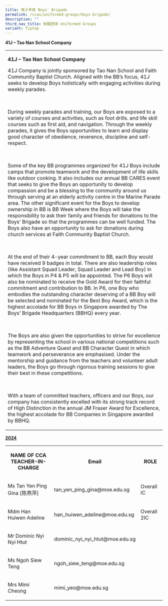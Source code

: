 ```yaml
---
title: 男少年旅 Boys' Brigade
permalink: /ccas/uniformed-groups/boys-brigade/
description: ""
third_nav_title: 制服团体 Uniformed Groups
variant: tiptap
---
```

<p><strong>41J – Tao Nan School Company</strong>
</p>
<table style="minWidth: 25px">
<colgroup>
<col>
</colgroup>
<tbody>
<tr>
<td rowspan="1" colspan="1">
<p><strong>41J – Tao Nan School Company</strong>
</p>
<p>41J Company is jointly sponsored by Tao Nan School and Faith Community
Baptist Church. Aligned with the BB’s focus, 41J seeks to develop Boys
holistically with engaging activities during weekly parades.</p>
<p>&nbsp;</p>
<p>During weekly parades and training, our Boys are exposed to a variety
of courses and activities, such as foot drills. and life skill courses
such as first aid, and navigation. Through the weekly parades, it gives
the Boys opportunities to learn and display good character of obedience,
reverence, discipline and self-respect.</p>
<p>&nbsp;</p>
<p>Some of the key BB programmes organized for 41J Boys include camps that
promote teamwork and the development of life skills like outdoor cooking.
It also includes our annual BB CARES event that seeks to give the Boys
an opportunity to develop compassion and be a blessing to the community
around us through serving at an elderly activity centre in the Marine Parade
area. The other significant event for the Boys to develop ownership in
BB is BB Week where the Boys will take the responsibility to ask their
family and friends for donations to the Boys’ Brigade so that the programmes
can be well funded. The Boys also have an opportunity to ask for donations
during church services at Faith Community Baptist Church.</p>
<p>&nbsp;</p>
<p>At the end of their 4-year commitment to BB, each Boy would have received
9 badges in total. There are also leadership roles (like Assistant Squad
Leader, Squad Leader and Lead Boy) in which the Boys in P4 &amp; P5 will
be appointed. The P6 Boys will also be nominated to receive the Gold Award
for their faithful commitment and contribution to BB. In P6, one Boy who
embodies the outstanding character deserving of a BB Boy will be selected
and nominated for the Best Boy Award, which is the highest accolade for
BB Boys in Singapore awarded by The Boys’ Brigade Headquarters (BBHQ) every
year.</p>
<p>&nbsp;</p>
<p>The Boys are also given the opportunities to strive for excellence by
representing the school in various national competitions such as the BB
Adventure Quest and BB Character Quest in which teamwork and perseverance
are emphasised. Under the mentorship and guidance from the teachers and
volunteer adult leaders, the Boys go through rigorous training sessions
to give their best in these competitions.</p>
<p>&nbsp;</p>
<p>With a team of committed teachers, officers and our Boys, our company
has consistently excelled with its strong track record of High Distinction
in the annual JM Fraser Award for Excellence, the highest accolade for
BB Companies in Singapore awarded by BBHQ.</p>
</td>
</tr>
</tbody>
</table>
<p><strong><u>2024</u></strong>
</p>
<table style="minWidth: 75px">
<colgroup>
<col>
<col>
<col>
</colgroup>
<tbody>
<tr>
<th rowspan="1" colspan="1">
<p>NAME OF CCA
<br>TEACHER-IN-CHARGE</p>
</th>
<th rowspan="1" colspan="1">
<p>Email</p>
</th>
<th rowspan="1" colspan="1">
<p>ROLE</p>
</th>
</tr>
<tr>
<td rowspan="1" colspan="1">
<p>Ms Tan Yen Ping Gina [陈燕萍]</p>
</td>
<td rowspan="1" colspan="1">
<p>tan_yen_ping_gina@moe.edu.sg</p>
</td>
<td rowspan="1" colspan="1">
<p>Overall IC</p>
</td>
</tr>
<tr>
<td rowspan="1" colspan="1">
<p>Mdm Han Huiwen Adeline</p>
</td>
<td rowspan="1" colspan="1">
<p>han_huiwen_adeline@moe.edu.sg</p>
</td>
<td rowspan="1" colspan="1">
<p>Overall 2IC</p>
</td>
</tr>
<tr>
<td rowspan="1" colspan="1">
<p>Mr Dominic Nyi Nyi Htut</p>
</td>
<td rowspan="1" colspan="1">
<p>dominic_nyi_nyi_htut@moe.edu.sg</p>
</td>
<td rowspan="1" colspan="1">
<p></p>
</td>
</tr>
<tr>
<td rowspan="1" colspan="1">
<p>Ms Ngoh Siew Teng</p>
</td>
<td rowspan="1" colspan="1">
<p>ngoh_siew_teng@moe.edu.sg</p>
</td>
<td rowspan="1" colspan="1">
<p></p>
</td>
</tr>
<tr>
<td rowspan="1" colspan="1">
<p>Mrs Mimi Cheong</p>
</td>
<td rowspan="1" colspan="1">
<p>mimi_yeo@moe.edu.sg</p>
</td>
<td rowspan="1" colspan="1">
<p></p>
</td>
</tr>
</tbody>
</table>
<p></p>